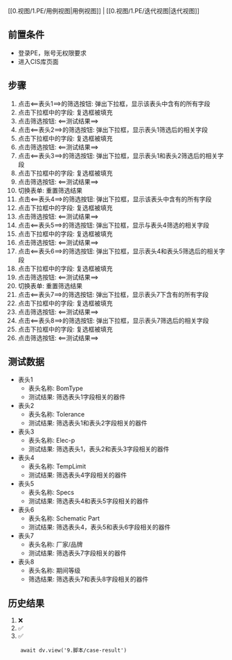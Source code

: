 [[0.视图/1.PE/用例视图|用例视图]] | [[0.视图/1.PE/迭代视图|迭代视图]]

## 前置条件

- 登录PE，账号无权限要求
- 进入CIS库页面

## 步骤

1. 点击<==表头1==>的筛选按钮: 弹出下拉框，显示该表头中含有的所有字段
2. 点击下拉框中的字段: 复选框被填充
3. 点击筛选按钮: <==测试结果==>
4. 点击<==表头2==>的筛选按钮: 弹出下拉框，显示表头1筛选后的相关字段
5. 点击下拉框中的字段: 复选框被填充
6. 点击筛选按钮: <==测试结果==>
7. 点击<==表头3==>的筛选按钮: 弹出下拉框，显示表头1和表头2筛选后的相关字段
8. 点击下拉框中的字段: 复选框被填充
9. 点击筛选按钮: <==测试结果==>
10. 切换表单: 重置筛选结果
11. 点击<==表头4==>的筛选按钮: 弹出下拉框，显示该表头中含有的所有字段
12. 点击下拉框中的字段: 复选框被填充
13. 点击筛选按钮: <==测试结果==>
14. 点击<==表头5==>的筛选按钮: 弹出下拉框，显示与表头4筛选的相关字段
15. 点击下拉框中的字段: 复选框被填充
16. 点击筛选按钮: <==测试结果==>
17. 点击<==表头6==>的筛选按钮: 弹出下拉框，显示表头4和表头5筛选后的相关字段
18. 点击下拉框中的字段: 复选框被填充
19. 点击筛选按钮: <==测试结果==>
20. 切换表单: 重置筛选结果
21. 点击<==表头7==>的筛选按钮: 弹出下拉框，显示表头7下含有的所有字段
22. 点击下拉框中的字段: 复选框被填充
23. 点击筛选按钮: <==测试结果==>
24. 点击<==表头8==>的筛选按钮: 弹出下拉框，显示表头7筛选后的相关字段
25. 点击下拉框中的字段: 复选框被填充
26. 点击筛选按钮: <==测试结果==>

## 测试数据

- 表头1
	- 表头名称: BomType
	- 测试结果: 筛选表头1字段相关的器件
- 表头2
	- 表头名称: Tolerance
	- 测试结果: 筛选表头1和表头2字段相关的器件
- 表头3
	- 表头名称: Elec-p
	- 测试结果: 筛选表头1，表头2和表头3字段相关的器件
- 表头4
	- 表头名称: TempLimit
	- 测试结果: 筛选表头4字段相关的器件
- 表头5
	- 表头名称: Specs
	- 测试结果: 筛选表头4和表头5字段相关的器件
- 表头6
	- 表头名称: Schematic Part
	- 测试结果: 筛选表头4，表头5和表头6字段相关的器件
- 表头7
	- 表头名称: 厂家/品牌
	- 测试结果: 筛选表头7字段相关的器件
- 表头8
	- 表头名称: 期间等级
	- 筛选结果: 筛选表头7和表头8字段相关的器件

## 历史结果
1. ❌
2. ✅
3. ✅
```dataviewjs
    await dv.view('9.脚本/case-result')
```

